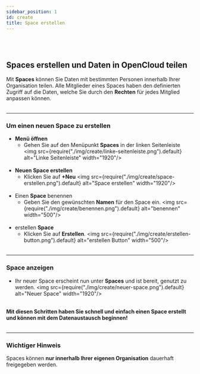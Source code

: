 ```yaml
---
sidebar_position: 1
id: create
title: Space erstellen
---
```


<br/><br/>

## Spaces erstellen und Daten in OpenCloud teilen

Mit **Spaces** können Sie Daten mit bestimmten Personen innerhalb Ihrer Organisation teilen. Alle Mitglieder eines Spaces haben den definierten Zugriff auf die Daten, welche Sie durch den **Rechten** für jedes Mitglied anpassen können.
<br/><br/>

---

### Um einen neuen Space zu erstellen

- **Menü öffnen**
  - Gehen Sie auf den Menüpunkt **Spaces** in der linken Seitenleiste
    <img src={require("./img/create/linke-seitenleiste.png").default} alt="Linke Seitenleiste" width="1920"/>
    <br/><br/>
- **Neuen Space erstellen**
  - Klicken Sie auf **+Neu**
    <img src={require("./img/create/space-erstellen.png").default} alt="Space erstellen" width="1920"/>
    <br/><br/>
- Einen **Space** benennen
  - Geben Sie den gewünschten **Namen** für den Space ein.
    <img src={require("./img/create/benennen.png").default} alt="benennen" width="500"/>
    <br/><br/>
- erstellen **Space**
  - Klicken Sie auf **Erstellen**.
    <img src={require("./img/create/erstellen-button.png").default} alt="erstellen Button" width="500"/>
    <br/><br/>

---

### Space anzeigen

- Ihr neuer Space erscheint nun unter **Spaces** und ist bereit, genutzt zu werden.
  <img src={require("./img/create/neuer-space.png").default} alt="Neuer Space" width="1920"/>
  <br/><br/>

**Mit diesen Schritten haben Sie schnell und einfach einen Space erstellt und können mit dem Datenaustausch beginnen!**
<br/><br/>

---

### Wichtiger Hinweis

Spaces können **nur innerhalb Ihrer eigenen Organisation** dauerhaft freigegeben werden.
<br/><br/>
